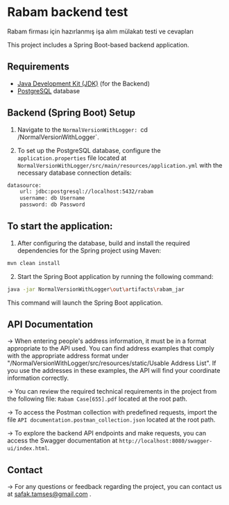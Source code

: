 # Rabam backend test
 Rabam firması için hazırlanmış işa alım mülakatı testi ve cevapları


This project includes a Spring Boot-based backend application.

## Requirements

- [Java Development Kit (JDK)](https://www.oracle.com/java/technologies/javase-downloads.html) (for the Backend)
- [PostgreSQL](https://www.postgresql.org/) database

## Backend (Spring Boot) Setup


1. Navigate to the `NormalVersionWithLogger: `cd /NormalVersionWithLogger`.

2. To set up the PostgreSQL database, configure the `application.properties` file located at `NormalVersionWithLogger/src/main/resources/application.yml` with the necessary database connection details:

```bash
datasource:
    url: jdbc:postgresql://localhost:5432/rabam
    username: db Username
    password: db Password
```

## To start the application:
1. After configuring the database, build and install the required dependencies for the Spring project using Maven:

```bash
mvn clean install
```

2. Start the Spring Boot application by running the following command:

```bash
java -jar NormalVersionWithLogger\out\artifacts\rabam_jar
```

This command will launch the Spring Boot application.

## API Documentation
->  When entering people's address information, it must be in a format appropriate to the API used. You can find address examples that comply with the appropriate address format under "/NormalVersionWithLogger/src/resources/static/Usable Address List". If you use the addresses in these examples, the API will find your coordinate information correctly.

->  You can review the required technical requirements in the project from the following file: `Rabam Case[655].pdf` located at the root path.

->  To access the Postman collection with predefined requests, import the file `API documentation.postman_collection.json` located at the root path.

->  To explore the backend API endpoints and make requests, you can access the Swagger documentation at `http://localhost:8080/swagger-ui/index.html`.

## Contact

->  For any questions or feedback regarding the project, you can contact us at safak.tamses@gmail.com .


